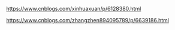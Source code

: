 https://www.cnblogs.com/xinhuaxuan/p/6128380.html

https://www.cnblogs.com/zhangzhen894095789/p/6639186.html